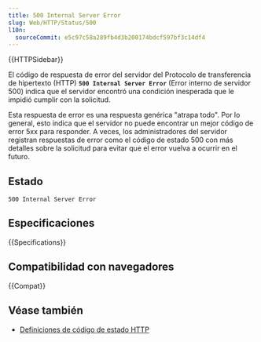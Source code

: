 ```yaml
---
title: 500 Internal Server Error
slug: Web/HTTP/Status/500
l10n:
  sourceCommit: e5c97c58a289fb4d3b200174bdcf597bf3c14df4
---
```


{{HTTPSidebar}}

El código de respuesta de error del servidor del Protocolo de transferencia de hipertexto (HTTP) **`500 Internal Server Error`** (Error interno de servidor 500) indica que el servidor encontró una condición inesperada que le impidió cumplir con la solicitud.

Esta respuesta de error es una respuesta genérica "atrapa todo". Por lo general, esto indica que el servidor no puede encontrar un mejor código de error 5xx para responder. A veces, los administradores del servidor registran respuestas de error como el código de estado 500 con más detalles sobre la solicitud para evitar que el error vuelva a ocurrir en el futuro.

## Estado

```http
500 Internal Server Error
```

## Especificaciones

{{Specifications}}

## Compatibilidad con navegadores

{{Compat}}

## Véase también

- [Definiciones de código de estado HTTP](https://httpwg.org/specs/rfc9110.html#status.500)
